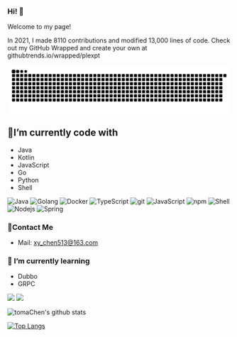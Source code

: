 ### Hi! 👋  

Welcome to my page! 

In 2021, I made 8110 contributions and modified 13,000 lines of code. Check out my GitHub Wrapped and create your own at githubtrends.io/wrapped/plexpt

<img align="center" src="https://raw.githubusercontent.com/plexpt/plexpt/snake/github-snake.svg">

## 🔭I’m currently code with

- Java
- Kotlin
- JavaScript
- Go
- Python
- Shell

<p>
    <img alt="Java"
         src="https://img.shields.io/badge/-Java-45b8d8?style=flat-square&logo=java&logoColor=white"/>
    <img alt="Golang"
         src="https://img.shields.io/badge/-Golang-5849BE?style=flat-square&logo=Go&logoColor=white"/>
    <img alt="Docker"
         src="https://img.shields.io/badge/-Docker-46a2f1?style=flat-square&logo=docker&logoColor=white"/>
    <img alt="TypeScript"
         src="https://img.shields.io/badge/-TypeScript-007ACC?style=flat-square&logo=typescript&logoColor=white"/>
    <img alt="git"
         src="https://img.shields.io/badge/-Git-F05032?style=flat-square&logo=git&logoColor=white"/>
    <img alt="JavaScript"
         src="https://img.shields.io/badge/-JavaScript-DD0031?style=flat-square&logo=JavaScript&logoColor=white"/>
    <img alt="npm"
         src="https://img.shields.io/badge/-NPM-CB3837?style=flat-square&logo=npm&logoColor=white"/>
    <img alt="Shell"
         src="https://img.shields.io/badge/-Shell-F9A03C?style=flat-square&logo=Shell&logoColor=white"/>
    <img alt="Nodejs"
         src="https://img.shields.io/badge/-Nodejs-43853d?style=flat-square&logo=Node.js&logoColor=white"/>
    <img alt="Spring"
         src="https://img.shields.io/badge/-Spring%20Cloud-43853d?style=flat-square&logo=spring&logoColor=white"/>
</p>

### 💬Contact Me

- Mail: xy_chen513@163.com

### 🌱 I’m currently learning

- Dubbo
- GRPC

<div style="display:inline-block">
    <img src="https://github-readme-stats.vercel.app/api?username=TomaChen513&show_icons=true&count_private=true&theme=vue-dark">
</div>
<div style="display:inline-block">
    <img src="https://github-readme-stats.vercel.app/api/top-langs/?username=TomaChen513&theme=vue-dark">
</div>


![tomaChen's github stats](https://github-readme-stats.vercel.app/api?username=TomaChen513&show_icons=true&count_private=true&theme=vue-dark)


[![Top Langs](https://github-readme-stats.vercel.app/api/top-langs/?username=TomaChen513&theme=vue-dark)](https://github.com/TomaChen513)
